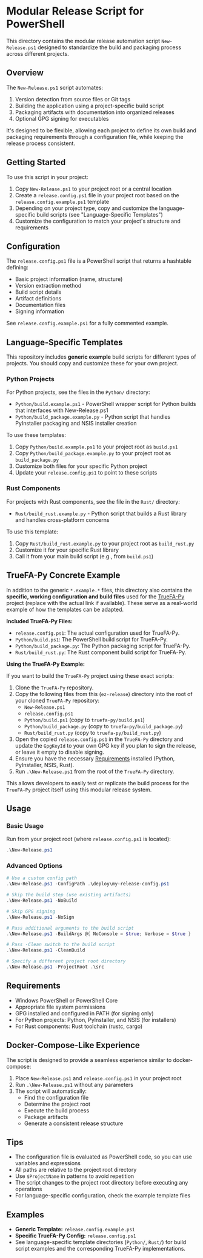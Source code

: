 # Modular Release Script for PowerShell

This directory contains the modular release automation script `New-Release.ps1` designed to standardize the build and packaging process across different projects.

## Overview

The `New-Release.ps1` script automates:

1. Version detection from source files or Git tags
2. Building the application using a project-specific build script
3. Packaging artifacts with documentation into organized releases
4. Optional GPG signing for executables

It's designed to be flexible, allowing each project to define its own build and packaging requirements through a configuration file, while keeping the release process consistent.

## Getting Started

To use this script in your project:

1. Copy `New-Release.ps1` to your project root or a central location
2. Create a `release.config.ps1` file in your project root based on the `release.config.example.ps1` template
3. Depending on your project type, copy and customize the language-specific build scripts (see "Language-Specific Templates")
4. Customize the configuration to match your project's structure and requirements

## Configuration

The `release.config.ps1` file is a PowerShell script that returns a hashtable defining:

- Basic project information (name, structure)
- Version extraction method
- Build script details
- Artifact definitions
- Documentation files
- Signing information

See `release.config.example.ps1` for a fully commented example.

## Language-Specific Templates

This repository includes **generic example** build scripts for different types of projects. You should copy and customize these for your own project.

### Python Projects

For Python projects, see the files in the `Python/` directory:

- `Python/build.example.ps1` - PowerShell wrapper script for Python builds that interfaces with New-Release.ps1
- `Python/build_package.example.py` - Python script that handles PyInstaller packaging and NSIS installer creation

To use these templates:
1. Copy `Python/build.example.ps1` to your project root as `build.ps1`
2. Copy `Python/build_package.example.py` to your project root as `build_package.py`
3. Customize both files for your specific Python project
4. Update your `release.config.ps1` to point to these scripts

### Rust Components

For projects with Rust components, see the file in the `Rust/` directory:

- `Rust/build_rust.example.py` - Python script that builds a Rust library and handles cross-platform concerns

To use this template:
1. Copy `Rust/build_rust.example.py` to your project root as `build_rust.py`
2. Customize it for your specific Rust library
3. Call it from your main build script (e.g., from `build.ps1`)

## TrueFA-Py Concrete Example

In addition to the generic `*.example.*` files, this directory also contains the **specific, working configuration and build files** used for the [TrueFA-Py](https://github.com/your-username/truefa-py) project (replace with the actual link if available). These serve as a real-world example of how the templates can be adapted.

**Included TrueFA-Py Files:**
- `release.config.ps1`: The actual configuration used for TrueFA-Py.
- `Python/build.ps1`: The PowerShell build script for TrueFA-Py.
- `Python/build_package.py`: The Python packaging script for TrueFA-Py.
- `Rust/build_rust.py`: The Rust component build script for TrueFA-Py.

**Using the TrueFA-Py Example:**

If you want to build the `TrueFA-Py` project using these exact scripts:
1. Clone the `TrueFA-Py` repository.
2. Copy the following files from this (`ez-release`) directory into the root of your cloned `TrueFA-Py` repository:
   - `New-Release.ps1`
   - `release.config.ps1`
   - `Python/build.ps1` (copy to `truefa-py/build.ps1`)
   - `Python/build_package.py` (copy to `truefa-py/build_package.py`)
   - `Rust/build_rust.py` (copy to `truefa-py/build_rust.py`)
3. Open the copied `release.config.ps1` in the `TrueFA-Py` directory and update the `GpgKeyId` to your own GPG key if you plan to sign the release, or leave it empty to disable signing.
4. Ensure you have the necessary [Requirements](#requirements) installed (Python, PyInstaller, NSIS, Rust).
5. Run `.\New-Release.ps1` from the root of the `TrueFA-Py` directory.

This allows developers to easily test or replicate the build process for the `TrueFA-Py` project itself using this modular release system.

## Usage

### Basic Usage

Run from your project root (where `release.config.ps1` is located):

```powershell
.\New-Release.ps1
```

### Advanced Options

```powershell
# Use a custom config path
.\New-Release.ps1 -ConfigPath .\deploy\my-release-config.ps1

# Skip the build step (use existing artifacts)
.\New-Release.ps1 -NoBuild

# Skip GPG signing
.\New-Release.ps1 -NoSign

# Pass additional arguments to the build script
.\New-Release.ps1 -BuildArgs @{ NoConsole = $true; Verbose = $true }

# Pass -Clean switch to the build script
.\New-Release.ps1 -CleanBuild

# Specify a different project root directory
.\New-Release.ps1 -ProjectRoot .\src
```

## Requirements

- Windows PowerShell or PowerShell Core
- Appropriate file system permissions
- GPG installed and configured in PATH (for signing only)
- For Python projects: Python, PyInstaller, and NSIS (for installers)
- For Rust components: Rust toolchain (rustc, cargo)

## Docker-Compose-Like Experience

The script is designed to provide a seamless experience similar to docker-compose:

1. Place `New-Release.ps1` and `release.config.ps1` in your project root
2. Run `.\New-Release.ps1` without any parameters
3. The script will automatically:
   - Find the configuration file
   - Determine the project root
   - Execute the build process
   - Package artifacts
   - Generate a consistent release structure

## Tips

- The configuration file is evaluated as PowerShell code, so you can use variables and expressions
- All paths are relative to the project root directory
- Use `$ProjectName` in patterns to avoid repetition
- The script changes to the project root directory before executing any operations
- For language-specific configuration, check the example template files

## Examples

- **Generic Template:** `release.config.example.ps1`
- **Specific TrueFA-Py Config:** `release.config.ps1`
- See language-specific template directories (`Python/`, `Rust/`) for build script examples and the corresponding TrueFA-Py implementations.